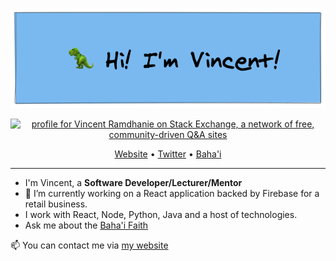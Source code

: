 
<p align="center">
<img src="https://github.com/vramdhanie/vramdhanie/blob/master/git_banner.png?raw=true" alt="My Banner"/>
</p>

<p align="center">
<a href="https://stackexchange.com/users/13598"><img src="https://stackexchange.com/users/flair/13598.png" width="208" height="58" alt="profile for Vincent Ramdhanie on Stack Exchange, a network of free, community-driven Q&amp;A sites" title="profile for Vincent Ramdhanie on Stack Exchange, a network of free, community-driven Q&amp;A sites"></a>
</p>

<p align="center">
  <a href="https://vincentramdhanie.com">Website</a> •
  <a href="https://twitter.com/vramdhanie?ref_src=twsrc%5Etfw">Twitter</a> •
  <a href="https://bahai.org">Baha'i</a>
</p>

---

 - I'm Vincent, a **Software Developer/Lecturer/Mentor**
 - 🔭 I’m currently working on a React application backed by Firebase for a retail business.
 - I work with React, Node, Python, Java and a host of technologies.
 - Ask me about the [Baha'i Faith](https://bahai.org)

📫 You can contact me via [my website](https://vincentramdhanie.com)

<!--
**vramdhanie/vramdhanie** is a ✨ _special_ ✨ repository because its `README.md` (this file) appears on your GitHub profile.

Here are some ideas to get you started:

- 🔭 I’m currently working on ...
- 🌱 I’m currently learning ...
- 👯 I’m looking to collaborate on ...
- 🤔 I’m looking for help with ...
- 💬 Ask me about ...
- 📫 How to reach me: ...
- 😄 Pronouns: ...
- ⚡ Fun fact: ...
-->
